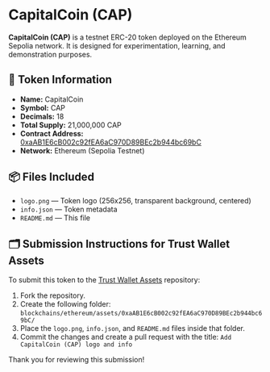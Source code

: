 # CapitalCoin (CAP)

**CapitalCoin (CAP)** is a testnet ERC-20 token deployed on the Ethereum Sepolia network. It is designed for experimentation, learning, and demonstration purposes.

## 📄 Token Information

- **Name:** CapitalCoin
- **Symbol:** CAP
- **Decimals:** 18
- **Total Supply:** 21,000,000 CAP
- **Contract Address:** [0xaAB1E6cB002c92fEA6aC970D89BEc2b944bc69bC](https://sepolia.etherscan.io/address/0xaAB1E6cB002c92fEA6aC970D89BEc2b944bc69bC)
- **Network:** Ethereum (Sepolia Testnet)

## 📦 Files Included

- `logo.png` — Token logo (256x256, transparent background, centered)
- `info.json` — Token metadata
- `README.md` — This file

## 🗂️ Submission Instructions for Trust Wallet Assets

To submit this token to the [Trust Wallet Assets](https://github.com/trustwallet/assets) repository:

1. Fork the repository.
2. Create the following folder:
   `blockchains/ethereum/assets/0xaAB1E6cB002c92fEA6aC970D89BEc2b944bc69bC/`
3. Place the `logo.png`, `info.json`, and `README.md` files inside that folder.
4. Commit the changes and create a pull request with the title:
   `Add CapitalCoin (CAP) logo and info`

Thank you for reviewing this submission!
